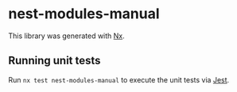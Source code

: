 # nest-modules-manual

This library was generated with [Nx](https://nx.dev).

## Running unit tests

Run `nx test nest-modules-manual` to execute the unit tests via [Jest](https://jestjs.io).
